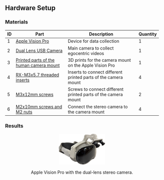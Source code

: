 ## Hardware Setup

### Materials
| ID | Part                                      | Description                              | Quantity |
|----|-------------------------------------------|-----------------------------------|----------|
| 1 | [Apple Vision Pro](https://www.apple.com/apple-vision-pro/) | Device for data collection | 1 |
| 2 | [Dual Lens USB Camera](https://www.amazon.com/dp/B0CBLZJZBT) | Main camera to collect egocentric videos | 1 |
| 3 | [Printed parts of the human camera mount](../hardware/camera_mounts/human_apple_vision_pro/print/) | 3D prints for the camera mount on the Apple Vision Pro | 1 |
| 4 | [RX-M3x5.7 threaded inserts](https://www.amazon.com/gp/product/B08BCRZZS3) | Inserts to connect different printed parts of the camera mount | 4 |
| 5 | [M3x12mm screws](https://www.amazon.com/gp/product/B0D3X5CT2J) | Screws to connect different printed parts of the camera mount | 2 |
| 6 | [M2x10mm screws and M2 nuts](https://www.amazon.com/gp/product/B0B93G1H9L) | Connect the stereo camera to the camera mount | 4 |

### Results
<p align="center">
  <img src="../doc/figures/apple_vision_pro_mount.png" alt="Figure 3" width="30%" />
</p>
<p align="center">Apple Vision Pro with the dual-lens stereo camera.</p>


